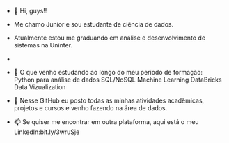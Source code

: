 - 👋 Hi, guys!!
- Me chamo Junior e sou estudante de ciência de dados.
- Atualmente estou me graduando em análise e desenvolvimento de sistemas na Uninter.
- 
- 🌱 O que venho estudando ao longo do meu periodo de formação:
      Python para análise de dados
      SQL/NoSQL
      Machine Learning
      DataBricks
      Data Vizualization
  
- 💞️ Nesse GitHub eu posto todas as minhas atividades acadêmicas, projetos e cursos e venho fazendo na área de dados.
- 📫 Se quiser me encontrar em outra plataforma, aqui está o meu LinkedIn:bit.ly/3wruSje


<!---
Junioracpj/Junioracpj is a ✨ special ✨ repository because its `README.md` (this file) appears on your GitHub profile.
You can click the Preview link to take a look at your changes.
--->
